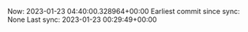 Now: 2023-01-23 04:40:00.328964+00:00 Earliest commit since sync: None Last sync: 2023-01-23 00:29:49+00:00
